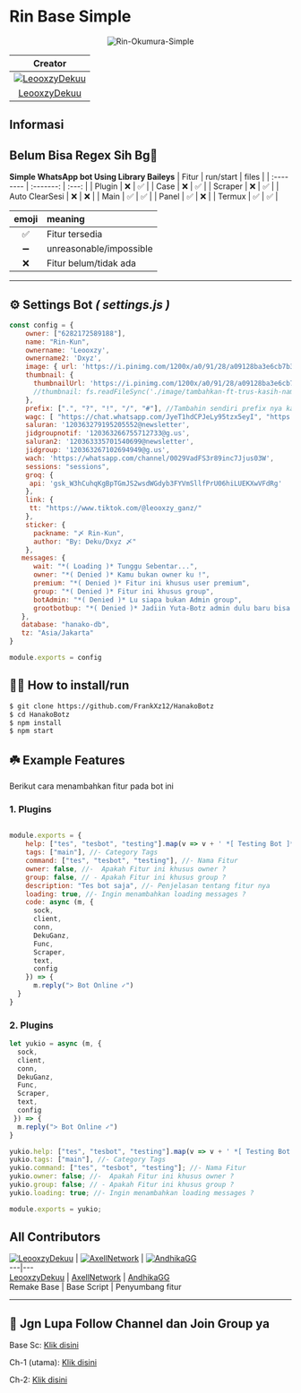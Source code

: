 # **Rin Base Simple** 
<p align="center">
  <img title="Rin-Okumura-Simple" src="https://i.pinimg.com/1200x/a3/bd/7b/a3bd7b04fa983dffc8f5341e8b2a3911.jpg">
</p>

|                                          Creator                                                |
| :---------------------------------------------------------------------------------------------: |
| [![LeooxzyDekuu](https://github.com/LeooxzyDekuu.png?size=500)](https://github.com/LeooxzyDekuu)|
| [LeooxzyDekuu](https://github.com/LeooxzyDekuu)                                                 |

## Informasi

## Belum Bisa Regex Sih Bg🗿

**Simple WhatsApp bot Using Library Baileys**
| Fitur             | run/start | files | 
| :--------         | :-------: | :---: | 
| Plugin            | ❌        | ✅    |
| Case              | ❌        | ✅    |
| Scraper           | ❌        | ✅    |
| Auto ClearSesi    | ❌        | ❌    |
| Main              | ✅        | ✅    |
| Panel             | ✅        | ❌    |
| Termux            | ✅        | ✅    |

| emoji   | meaning                 |
| :-----: | :---------------------- |
| ✅      | Fitur tersedia          |
| ➖      | unreasonable/impossible |
| ❌      | Fitur belum/tidak ada   |

---

## ⚙️ Settings Bot ***( settings.js )***

```javascript
const config = {
    owner: ["6282172589188"],
    name: "Rin-Kun",
    ownername: 'Leooxzy', 
    ownername2: 'Dxyz',
    image: { url: 'https://i.pinimg.com/1200x/a0/91/28/a09128ba3e6cb7b34f6df2f2c9938410.jpg' }, //thumbnail: fs.readFileSync('./image/tambahkan-ft-trus-kasih-nama')
    thumbnail: {
      thumbnailUrl: 'https://i.pinimg.com/1200x/a0/91/28/a09128ba3e6cb7b34f6df2f2c9938410.jpg'
      //thumbnail: fs.readFileSync('./image/tambahkan-ft-trus-kasih-nama')
    },
    prefix: [".", "?", "!", "/", "#"], //Tambahin sendiri prefix nya kalo kurang
    wagc: [ "https://chat.whatsapp.com/JyeT1hdCPJeLy95tzx5eyI", "https://chat.whatsapp.com/DfffgArbTUu46nqCgmCbE0" ],
    saluran: '120363279195205552@newsletter', 
    jidgroupnotif: '120363266755712733@g.us', 
    saluran2: '120363335701540699@newsletter', 
    jidgroup: '120363267102694949@g.us', 
    wach: 'https://whatsapp.com/channel/0029VadFS3r89inc7Jjus03W', 
    sessions: "sessions",
    groq: {
     api: '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'
    },
    link: {
     tt: "https://www.tiktok.com/@leooxzy_ganz/"
    },
    sticker: {
      packname: "〆 Rin-Kun",
      author: "By: Deku/Dxyz 〆"
    },
   messages: {
      wait: "*( Loading )* Tunggu Sebentar...",
      owner: "*( Denied )* Kamu bukan owner ku !",
      premium: "*( Denied )* Fitur ini khusus user premium",
      group: "*( Denied )* Fitur ini khusus group",
      botAdmin: "*( Denied )* Lu siapa bukan Admin group",
      grootbotbup: "*( Denied )* Jadiin Yuta-Botz admin dulu baru bisa akses",
   },
   database: "hanako-db",
   tz: "Asia/Jakarta"
}

module.exports = config
```

## 👨‍💻 How to install/run


```bash
$ git clone https://github.com/FrankXz12/HanakoBotz
$ cd HanakoBotz
$ npm install
$ npm start
```

## ☘️ Example Features
Berikut cara menambahkan fitur pada bot ini

### 1. Plugins

```javascript

module.exports = {
    help: ["tes", "tesbot", "testing"].map(v => v + ' *[ Testing Bot ]* '), //Mengetahui Nama Command Di Menu
    tags: ["main"], //- Category Tags
    command: ["tes", "tesbot", "testing"], //- Nama Fitur
    owner: false, //-  Apakah Fitur ini khusus owner ?
    group: false, // - Apakah Fitur ini khusus group ?
    description: "Tes bot saja", //- Penjelasan tentang fitur nya
    loading: true, //- Ingin menambahkan loading messages ?
    code: async (m, {
      sock,
      client,
      conn,
      DekuGanz,
      Func,
      Scraper,
      text,
      config
    }) => {
      m.reply("> Bot Online ✓")
  }
}

```

### 2. Plugins

```javascript
let yukio = async (m, {
  sock,
  client,
  conn,
  DekuGanz,
  Func,
  Scraper,
  text,
  config
 }) => {
  m.reply("> Bot Online ✓")
}

yukio.help: ["tes", "tesbot", "testing"].map(v => v + ' *[ Testing Bot ]* '); //Mengetahui Nama Command Di Menu
yukio.tags: ["main"], //- Category Tags
yukio.command: ["tes", "tesbot", "testing"]; //- Nama Fitur
yukio.owner: false; //-  Apakah Fitur ini khusus owner ?
yukio.group: false; // - Apakah Fitur ini khusus group ?
yukio.loading: true; //- Ingin menambahkan loading messages ?

module.exports = yukio;
```

## **All Contributors**  
[![LeooxzyDekuu](https://github.com/LeooxzyDekuu.png?size=100)](https://github.com/LeooxzyDekuu) | [![AxellNetwork](https://github.com/AxellNetwork.png?size=100)](https://github.com/AxellNetwork) | [![AndhikaGG](https://github.com/AndhikaGG.png?size=100)](https://github.com/AndhikaGG)  
---|---  
[LeooxzyDekuu](https://github.com/LeooxzyDekuu) | [AxellNetwork](https://github.com/AxellNetwork) | [AndhikaGG](https://github.com/AndhikaGG)  
Remake Base | Base Script | Penyumbang fitur

---

## 📢 Jgn Lupa Follow Channel dan Join Group ya

<p>Base Sc: <a href="https://whatsapp.com/channel/0029Vb0YWvYJ3jusF2nk9U1P">Klik disini</a></p>

<p>Ch-1 (utama): <a href="https://whatsapp.com/channel/0029VadFS3r89inc7Jjus03W">Klik disini</a></p>

<p>Ch-2: <a href="https://whatsapp.com/channel/0029VateyJuKWEKhJMRKEL20">Klik disini</a></p>
